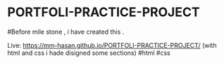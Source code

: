 # PORTFOLI-PRACTICE-PROJECT

#Before mile stone , i have created this .

Live: https://mm-hasan.github.io/PORTFOLI-PRACTICE-PROJECT/
(with html and css i hade disigned some sections)
#html
#css


